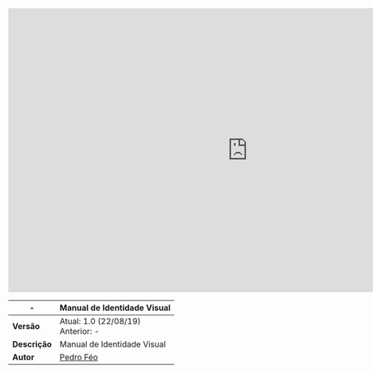 <iframe src="https://docs.google.com/presentation/d/e/2PACX-1vSWpPpUXXyOMcL2kHuDOkXK3OwrFjf6aLMibJg37-UWzlGK7Sv9wyGR1J0Nr858-EJevhJV4F5vFIFC/embed?start=false&loop=false&delayms=3000" frameborder="0" width="960" height="569" allowfullscreen="true" mozallowfullscreen="true" webkitallowfullscreen="true"></iframe>

| **-** | **Manual de Identidade Visual** |
|--|--|
| **Versão** | Atual: 1.0 (22/08/19) <br> Anterior: - |
| **Descrição** | Manual de Identidade Visual  |
| **Autor** | [Pedro Féo](https://github.com/Phe0)  |